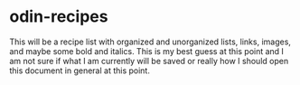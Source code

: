 # odin-recipes
This will be a recipe list with organized and unorganized lists, links, images, and maybe some bold and italics. This is my best guess at this point and I am not sure if what I am currently will be saved or really how I should open this document in general at this point. 

